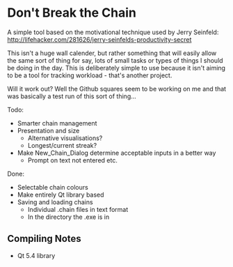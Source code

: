 Don't Break the Chain
======================

A simple tool based on the motivational technique used by Jerry Seinfeld:
http://lifehacker.com/281626/jerry-seinfelds-productivity-secret

This isn't a huge wall calender, but rather something that will easily allow the same sort of thing
for say, lots of small tasks or types of things I should be doing in the day. This is deliberately
simple to use because it isn't aiming to be a tool for tracking workload - that's another project.

Will it work out? Well the Github squares seem to be working on me and that was basically a test run
of this sort of thing...

Todo:
- Smarter chain management
- Presentation and size
    - Alternative visualisations?
    - Longest/current streak?
- Make New_Chain_Dialog determine acceptable inputs in a better way
    - Prompt on text not entered etc.

Done:
- Selectable chain colours
- Make entirely Qt library based
- Saving and loading chains
    - Individual .chain files in text format
    - In the directory the .exe is in

Compiling Notes
----------------
- Qt 5.4 library

